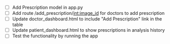 - [ ] Add Prescription model in app.py
- [ ] Add route /add_prescription/<int:image_id> for doctors to add prescription
- [ ] Update doctor_dashboard.html to include "Add Prescription" link in the table
- [ ] Update patient_dashboard.html to show prescriptions in analysis history
- [ ] Test the functionality by running the app
